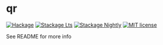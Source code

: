 # qr

[![Hackage](https://img.shields.io/hackage/v/qr.svg?logo=haskell)](https://hackage.haskell.org/package/qr)
[![Stackage Lts](http://stackage.org/package/qr/badge/lts)](http://stackage.org/lts/package/qr)
[![Stackage Nightly](http://stackage.org/package/qr/badge/nightly)](http://stackage.org/nightly/package/qr)
[![MIT license](https://img.shields.io/badge/license-MIT-blue.svg)](LICENSE)

See README for more info
